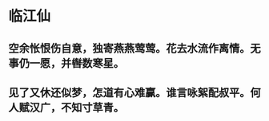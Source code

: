 临江仙
====
## 空余怅恨伤自意，独寄燕燕莺莺。花去水流作离情。无事仍一愿，并辔数寒星。              
## 见了又休还似梦，怎道有心难赢。谁言咏絮配叔平。何人赋汉广，不知寸草青。